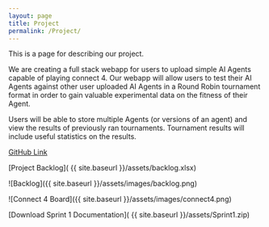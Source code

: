 ```yaml
---
layout: page
title: Project
permalink: /Project/
---
```


This is a page for describing our project.

We are creating a full stack webapp for users to upload simple AI Agents capable of playing connect 4. Our webapp will allow users to test their AI Agents against other user uploaded AI Agents in a Round Robin tournament format in order to gain valuable experimental data on the fitness of their Agent.

Users will be able to store multiple Agents (or versions of an agent) and view the results of previously ran tournaments. Tournament results will include useful statistics on the results.

[GitHub Link](https://github.com/jtadams02/connect-4)

[Project Backlog]( {{ site.baseurl }}/assets/backlog.xlsx)

![Backlog]({{ site.baseurl }}/assets/images/backlog.png)

![Connect 4 Board]({{ site.baseurl }}/assets/images/connect4.png)

[Download Sprint 1 Documentation]( {{ site.baseurl }}/assets/Sprint1.zip)
